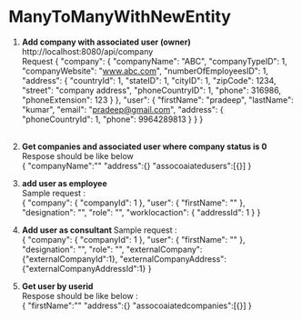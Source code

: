 # ManyToManyWithNewEntity

1. <strong>Add company with associated user (owner)</strong> <br />
    http://localhost:8080/api/company <br />
    Request 
    {
    "company": {
        "companyName": "ABC",
        "companyTypeID": 1,
        "companyWebsite": "www.abc.com",
        "numberOfEmployeesID": 1,
        "address": {
            "countryId": 1,
            "stateID": 1,
            "cityID": 1,
            "zipCode": 1234,
            "street": "company address",
            "phoneCountryID": 1,
            "phone": 316986,
            "phoneExtension": 123
        }
    },
    "user": {
        "firstName": "pradeep",
        "lastName": "kumar",
        "email": "pradeep@gmail.com",
        "address": {
            "phoneCountryId": 1,
            "phone": 9964289813
        }
    }
}
<br /><br />

2. <strong>Get companies and associated user where company status is 0</strong><br />
    Respose should be like below<br />
{
  "companyName":""
  "address":{}
  "assocoaiatedusers":[{}]
}

3. <strong>add user as employee</strong><br />
    Sample request :<br />
        {
          "company": {
            "companyId": 1
          },
          "user": {
            "firstName": ""
          },
          "designation": "",
          "role": "",
          "worklocaction": {
            "addressId": 1
          }
        }

4. <strong>Add user  as consultant </strong>
    Sample request : <br />
      {
        "company": {
          "companyId": 1
        },
        "user": {
          "firstName": ""
        },
        "designation": "",
        "role": "",
        "externalCompany": {"externalCompanyId":1},
        "externalCompanyAddress": {"externalCompanyAddressId":1}
      }
      
5.  <strong>Get user by userid</strong><br />
    Respose should be like below : <br />
    {
      "firstName":""
      "address":{}
      "assocoaiatedcompanies":[{}]
    }

      
      
      

